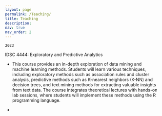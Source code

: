 ```yaml
---
layout: page
permalink: /Teaching/
title: Teaching
description:
nav: true
nav_order: 2
---
```


`2023`

IDSC 4444: Exploratory and Predictive Analytics

- This course provides an in-depth exploration of data mining and machine learning methods. Students will learn various techniques, including exploratory methods such as association rules and cluster analysis, predictive methods such as K-nearest neighbors (K-NN) and decision trees, and text mining methods for extracting valuable insights from text data. The course integrates theoretical lectures with hands-on lab sessions, where students will implement these methods using the R programming language.

- 